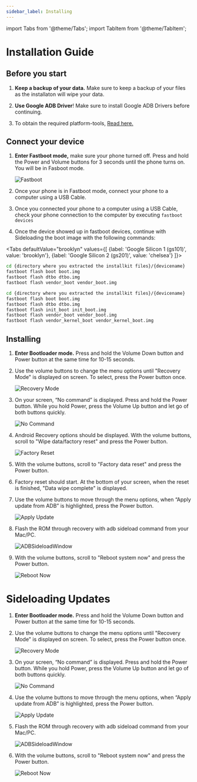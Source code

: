 ```yaml
---
sidebar_label: Installing
---
```

import Tabs from '@theme/Tabs';
import TabItem from '@theme/TabItem';

# Installation Guide

## Before you start

1. **Keep a backup of your data.** Make sure to keep a backup of your files as the installaton will wipe your data.

2. **Use Google ADB Driver**! Make sure to install Google ADB Drivers before continuing.

3. To obtain the required platform-tools, [Read here.](/docs/installation/installing-requirements)

## Connect your device

1. **Enter Fastboot mode,** make sure your phone turned off. Press and hold the Power and Volume buttons for 3 seconds until the phone turns on. You will be in Fasboot mode.

   ![Fastboot](/img/pixel-install-assets/fastboot.svg)

2. Once your phone is in Fastboot mode, connect your phone to a computer using a USB Cable.
3. Once you connected your phone to a computer using a USB Cable, check your phone connection to the computer by executing `fastboot devices`
4. Once the device showed up in fastboot devices, continue with Sideloading the boot image with the following commands:

<Tabs
    defaultValue="brooklyn"
    values={[
        {label: 'Google Silicon 1 (gs101)', value: 'brooklyn'},
        {label: 'Google Silicon 2 (gs201)', value: 'chelsea'}
    ]}>
<TabItem value="brooklyn">

``` bash
cd {directory where you extracted the installkit files}/{devicename}
fastboot flash boot boot.img
fastboot flash dtbo dtbo.img
fastboot flash vendor_boot vendor_boot.img
```

</TabItem>
<TabItem value="chelsea">

``` bash
cd {directory where you extracted the installkit files}/{devicename}
fastboot flash boot boot.img
fastboot flash dtbo dtbo.img
fastboot flash init_boot init_boot.img
fastboot flash vendor_boot vendor_boot.img
fastboot flash vendor_kernel_boot vendor_kernel_boot.img
```

</TabItem>
</Tabs>

## Installing

1. **Enter Bootloader mode.** Press and hold the Volume Down button and Power button at the same time for 10-15 seconds.
2. Use the volume buttons to change the menu options until "Recovery Mode" is displayed on screen. To select, press the Power button once.

    ![Recovery Mode](/img/pixel-install-assets/recovery-mode.svg)

3. On your screen, “No command” is displayed. Press and hold the Power button. While you hold Power, press the Volume Up button and let go of both buttons quickly.

    ![No Command](/img/pixel-install-assets/key-combination.svg)

4. Android Recovery options should be displayed. With the volume buttons, scroll to "Wipe data/factory reset" and press the Power button.

     ![Factory Reset](/img/pixel-install-assets/factory-reset.svg)

5. With the volume buttons, scroll to "Factory data reset" and press the Power button.
6. Factory reset should start. At the bottom of your screen, when the reset is finished, "Data wipe complete" is displayed.
7. Use the volume buttons to move through the menu options, when “Apply update from ADB” is highlighted, press the Power button.

    ![Apply Update](/img/pixel-install-assets/apply-update.svg)

8. Flash the ROM through recovery with adb sideload command from your Mac/PC.

    ![ADBSideloadWindow](/img/install-assets/adb-sideload-window.svg)

9. With the volume buttons, scroll to "Reboot system now" and press the Power button.

    ![Reboot Now](/img/pixel-install-assets/reboot-now.svg)

# Sideloading Updates

1. **Enter Bootloader mode.** Press and hold the Volume Down button and Power button at the same time for 10-15 seconds.
2. Use the volume buttons to change the menu options until "Recovery Mode" is displayed on screen. To select, press the Power button once.

    ![Recovery Mode](/img/pixel-install-assets/recovery-mode.svg)

3. On your screen, “No command” is displayed. Press and hold the Power button. While you hold Power, press the Volume Up button and let go of both buttons quickly.

    ![No Command](/img/pixel-install-assets/key-combination.svg)

4. Use the volume buttons to move through the menu options, when “Apply update from ADB” is highlighted, press the Power button.

    ![Apply Update](/img/pixel-install-assets/apply-update.svg)

5. Flash the ROM through recovery with adb sideload command from your Mac/PC.

    ![ADBSideloadWindow](/img/install-assets/adb-sideload-window.svg)

6. With the volume buttons, scroll to "Reboot system now" and press the Power button.

    ![Reboot Now](/img/pixel-install-assets/reboot-now.svg)
